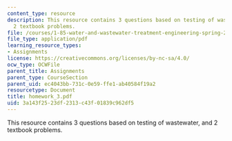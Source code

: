 ```yaml
---
content_type: resource
description: This resource contains 3 questions based on testing of wastewater, and
  2 textbook problems.
file: /courses/1-85-water-and-wastewater-treatment-engineering-spring-2006/3a143f2523df2313c43f01839c962df5_homework_3.pdf
file_type: application/pdf
learning_resource_types:
- Assignments
license: https://creativecommons.org/licenses/by-nc-sa/4.0/
ocw_type: OCWFile
parent_title: Assignments
parent_type: CourseSection
parent_uid: ec4043bb-731c-0e59-ffe1-ab40584f19a2
resourcetype: Document
title: homework_3.pdf
uid: 3a143f25-23df-2313-c43f-01839c962df5
---
```

This resource contains 3 questions based on testing of wastewater, and 2 textbook problems.